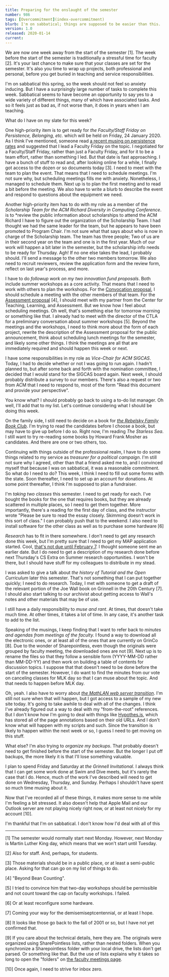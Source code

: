 ```yaml
---
title: Preparing for the onslaught of the semester
number: 986
tags: [Overcommitment](index-overcommitment)
blurb: I'm on sabbatical; things are supposed to be easier than this.
version: 1.0
released: 2020-01-14 
current:
---
```

We are now one week away from the start of the semester [1].  The
week before the start of the semester is traditionally a stressful
time for faculty [2].  It's your last chance to make sure that your
classes are set for the semester.  It's also you time to wrap up
projects, both professional and personal, before you get buried in
teaching and service responsibilities.

I'm on sabbatical this spring, so the week should not feel so
anxiety inducing.  But I have a surprisingly large number of tasks
to complete this week.  Sabbatical seems to have become an opportunity
to say yes to a wide variety of different things, many of which have
associated tasks.  And so it feels just as bad as, if not worse
than, it does in years when I am teaching.

What do I have on my slate for this week?

One high-priority item is to get ready for *the Faculty/Staff Friday
on Persistence, Belonging, etc.* which will be held on Friday, 24
January 2020.  As I think I've mentioned, someone read [a recent
musing on persistence rates](persistence-rate-2019-11-19) and
suggested that I lead a Faculty Friday on the topic.  I negotiated
for a Faculty/Staff Friday, rather than just a Faculty Friday, and
for it to be a team effort, rather than something I led.  But that
date is fast approaching.  I have a bunch of stuff to read and,
after looking online for a while, I finally got access to the dozen
or so documents today [3].  I need to meet with the team to plan
the event.  That means that I need to schedule meetings.  I'm not
sure why, but scheduling meetings fills me with anxiety.  Nonetheless,
I managed to schedule them.  Next up is to plan the first meeting
and to read a bit before the meeting.  We also have to write a blurb
to describe the event and respond to questions about the equipment
we need.

Another high-priority item has to do with my role as a member of
the *Scholarship Team for the ACM Richard Diversity in Computing
Conference*.  is to *review the public information about scholarships
to attend the ACM Richard I have to figure out the organization of
the Scholarship Team.  I had thought we had the same leader for the
team, but he appears to have been promoted to Program Chair.  I'm
not sure what that says about who is now in charge of the Scholarship
team.  The team has three people; Two of us are in their second
year on the team and one is in the first year.  Much of our work
will happen a bit later in the semester, but the scholarship info
needs to be ready for Thursday.  Agh!  If no one else takes the
lead, I probably should.  I'll send a message to the other two
members tomorrow.  We also need to recruit reviewers, review the
application form and the review form, reflect on last year's process,
and more.

I have to do *followup work on my two innovation fund proposals*.
Both include summer workshops as a core activity.  That means that
I need to work with others to plan the workshops.  For the [Convocation
proposal](innovation-fund-2019-09-29), I should schedule a meeting
with the other members of that team.  For the [Assessment
proposal](innovation-fund-2019-09-27) [4], I should meet with my
partner from the Center for Teaching, Learning, and Assessment.
But we know how I feel about scheduling meetings.  Oh well, that's
something else for tomorrow morning or something like that.  I
already had to meet with the director of the CTLA for a preliminary
conversation about summer workshops [5].  Beyond the meetings and
the workshops, I need to think more about the form of each project,
rewrite the description of the Assessment proposal for the public
announcement, think about scheduling lunch meetings for the semester,
and likely some other things.  I think the meetings are all that
are immediately required and should happen this week or next.

I have some responsibilities in my role as *Vice-Chair for ACM
SIGCAS*.  Today, I had to decide whether or not I was going to run
again.  I hadn't planned to, but after some back and forth with the
nomination committee, I decided that I would stand for the SIGCAS
board again.  Next week, I should probably distribute a survey to
our members.  There's also a request or two from ACM that I need to
respond to, most of the form "Read this document and provide your
perspective".

You know what?  I should probably go back to using a to-do list manager.
Oh well, I'll add that to my list.  Let's continue considering what I
should be doing this week.

On the family side, I still need to decide on a book for [*the Rebelsky
Family Book Club*](rebelsky-family-book-club-2019-12-27).  I'm trying
to read the candidates before I choose a book, but may have to give up
before I do so.  Right now, I'm reading _The Starless Sea_.  I still
want to try re-reading some books by Howard Frank Mosher as candidates.
And there are one or two others, too.

Continuing with things outside of the professional realm, I have
to do some things related to my service as *treasurer for a political
campaign*.  I'm still not sure why I agreed, other than that a
friend asked me to, and I convinced myself that because I was on
sabbatical, it was a reasonable commitment.  So what do I need to
do?  This week, I think I need to fill out some forms with the
state.  Soon thereafter, I need to set up an account for donations.
At some point thereafter, I think I'm supposed to plan a fundraiser.

I'm *taking two classes* this semester.  I need to get ready for
each.  I've bought the books for the one that requires books, but
they are already scattered in multiple places, so I need to get
them together.  More importantly, there's a reading for the first
day of class, and the instructor wrote "Please be sure to read the
essay closely. Skimming doesn't work in this sort of class."  I can
probably push that to the weekend.  I also need to install software
for the other class as well as to purchase some hardware [6]

*Research* has to fit in there somewhere.  I don't need to get any
research done this week, but I'm pretty sure that I need to get my
MAP application started.  Cool, [that's not due until February
7](https://grinco.sharepoint.com/sites/dean/Lists/FacDates/Deadlines.aspx).
I thought someone sent me an earlier date.  But I do need to get a
description of my research done before next Thursday's CS Extra on
Summer research opportunities. I won't be there, but I should have
stuff for my colleagues to distribute in my stead.

I was asked to give a talk about *the history of Tutorial and the
Open Curriculum* later this semester.  That's not something that I
can put together quickly; I need to do research.  Today, I met with
someone to get a draft of the relevant portion of the Joe Wall book
on Grinnell in the 20th Century [7].  I should also start talking
to our archivist about getting access to Wall's notes and other
materials that may be of use.

I still have a daily responsibility to *muse and rant*.  At times,
that doesn't take much time.  At other times, it takes a lot of
time.  In any case, it's another task to add to the list.

Speaking of the musings, I keep finding that I want to refer back
to *minutes and agendas from meetings of the faculty.*  I found a
way to download all the electronic ones, or at least all of the
ones that are currently on GrinCo [8].  Due to the wonder of
Sharepointless, even though the originals were grouped by faculty
meeting, the downloaded ones are not [9].  Next up is to rename the
files so that they follow a sensible form (YYYY-MM-DD rather than
MM-DD-YY) and then work on building a table of contents for
discussion topics.  I suppose that that doesn't need to be done
before the start of the semester.  However, I do want to find the
minutes from our vote on canceling classes for MLK day so that I
can muse about the topic.  And that needs to happen before MLK day.

Oh, yeah. I also have to worry about [*the MathLAN web server 
transition*](farewell-mathlan-web-server-2020-01-12).  I'm still not
sure when that will happen, but I got access to a sample of my new
site today.  It's going to take awhile to deal with all of the
changes.  I think I've already figured out a way to deal with my
"from-the-root" references.  But I don't know how I'm going to deal
with things like [Hypothes.is](https://hypothes.is), which has
stored all of the page annotations based on their old URLs.  And I
don't know what will happen with my scripts and such.  Since the
transition is likely to happen within the next week or so, I guess I
need to get moving on this stuff.

What else?  I'm also trying to *organize my backups*.  That probably
doesn't need to get finished before the start of the semester.  But
the longer I put off backups, the more likely it is that I'll lose
something valuable.

I plan to spend Friday and Saturday at *the Grinnell Invitational*.
I always think that I can get some work done at Swim and Dive meets,
but it's rarely the case that I do.  Hence, much of the work I've
described will need to get done on Wednesday, Thursday, and Sunday.
Perhaps I shouldn't have spent so much time musing about it.

Now that I've recorded all of these things, it makes more sense to
me while I'm feeling a bit stressed.  It also doesn't help that
Apple Mail and our Outlook server are not playing nicely right now,
or at least not nicely for my account [10].

I'm thankful that I'm on sabbatical.  I don't know how I'd deal with
all of this

---

[1] The semester would normally start next Monday.  However, next Monday
is Martin Luther King day, which means that we won't start until Tuesday.

[2] Also for staff.  And, perhaps, for students.

[3] Those materials should be in a public place, or at least a
semi-public place.  Asking for that can go on my list of things to
do.

[4] "Beyond Bean Counting".

[5] I tried to convince him that two-day workshops should be
permissible and not count toward the cap on faculty workshops.  I
failed.

[6] Or at least reconfigure some hardware.

[7] Coming your way for the demisemiseptcentennial, or at least I hope.

[8] It looks like those go back to the fall of 2001 or so, but I have
not yet confirmed that.

[9] If you care about the technical details, here they are.  The
originals were organized using SharePointless lists, rather than
nested folders.  When you synchronize a Sharepointless folder with
your local drive, the lists don't get parsed.  Or something like
that.  But the use of lists explains why it takes so long to open
the "folders" on
[the faculty meetings page](https://grinco.sharepoint.com/sites/dean/Faculty_Meetings/Forms/Mtg_Materials.aspx).

[10] Once again, I need to strive for inbox zero.
